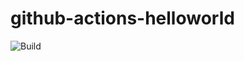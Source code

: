 # github-actions-helloworld

![Build](https://github.com/vmaks/github-actions-helloworld/workflows/Build/badge.svg)
